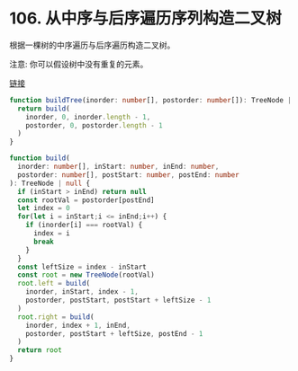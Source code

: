 # 106. 从中序与后序遍历序列构造二叉树

根据一棵树的中序遍历与后序遍历构造二叉树。

注意:
你可以假设树中没有重复的元素。

[链接](https://leetcode-cn.com/problems/construct-binary-tree-from-inorder-and-postorder-traversal/)

```ts
function buildTree(inorder: number[], postorder: number[]): TreeNode | null {
  return build(
    inorder, 0, inorder.length - 1,
    postorder, 0, postorder.length - 1
  )
}

function build(
  inorder: number[], inStart: number, inEnd: number,
  postorder: number[], postStart: number, postEnd: number
): TreeNode | null {
  if (inStart > inEnd) return null
  const rootVal = postorder[postEnd]
  let index = 0
  for(let i = inStart;i <= inEnd;i++) {
    if (inorder[i] === rootVal) {
      index = i
      break
    }
  }
  const leftSize = index - inStart
  const root = new TreeNode(rootVal)
  root.left = build(
    inorder, inStart, index - 1,
    postorder, postStart, postStart + leftSize - 1
  )
  root.right = build(
    inorder, index + 1, inEnd,
    postorder, postStart + leftSize, postEnd - 1
  )
  return root
}
```

